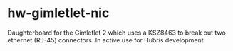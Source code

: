 # hw-gimletlet-nic
Daughterboard for the Gimletlet 2 which uses a KSZ8463 to break out two ethernet (RJ-45) connectors. In active use for Hubris development.
